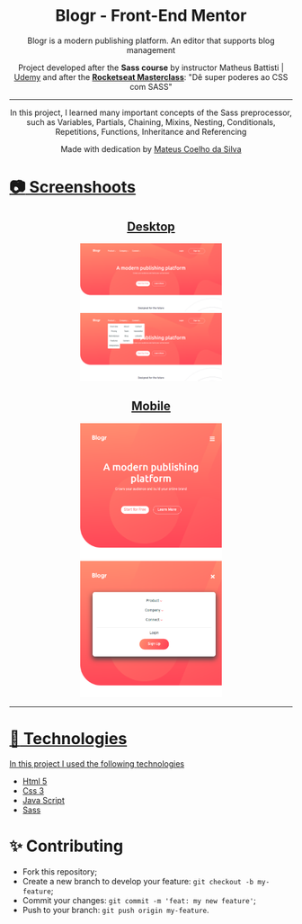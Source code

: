 <h1 align="center">
  Blogr - Front-End Mentor
</h1>

<p align="center">
  Blogr is a modern publishing platform. An editor that supports blog management
</p>

<p align="center">Project developed after the <strong>Sass course</strong> by instructor Matheus Battisti | <a href="https://www.udemy.com/">Udemy</a> and after the <strong> <a href="https://www.youtube.com/watch?v=BaI8dHUthLA">Rocketseat Masterclass</a></strong>: "Dê super poderes ao CSS com SASS" </p>

<hr>

<p align="center">In this project, I learned many important concepts of the Sass preprocessor, such as Variables, Partials, Chaining, Mixins, Nesting, Conditionals, Repetitions, Functions, Inheritance and Referencing</p>

<p align="center">
  Made with dedication by <a href="https://github.com/mateuslsilva28/">Mateus Coelho da Silva
</p>

# :camera: Screenshoots
<div align="center"> 
    <h2 align="center">Desktop</h2>
    <img width="50%" src="img/Layout-Desktop.png">
    <img width="50%" src="img/Desktop-Active.png">
    <h2 align="center">Mobile</h2>
    <img width="50%" src="img/Layout-Mobile.png">
    <img width="50%" src="img/Menu-Active.png">
</div>

<hr>

# :rocket: Technologies
In this project I used the following technologies

* [Html 5](https://developer.mozilla.org/pt-BR/docs/Web/HTML)
* [Css 3](https://developer.mozilla.org/pt-BR/docs/Web/CSS)
* [Java Script](https://developer.mozilla.org/pt-BR/docs/Web/JavaScript)
* [Sass](https://sass-lang.com/)

# :sparkles: Contributing

- Fork this repository;
- Create a new branch to develop your feature: `git checkout -b my-feature`;
- Commit your changes: `git commit -m 'feat: my new feature'`;
- Push to your branch: `git push origin my-feature`.
